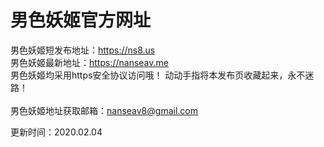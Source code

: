 # 男色妖姬官方网址

男色妖姬短发布地址：https://ns8.us<br />
男色妖姬最新地址：https://nanseav.me<br />
男色妖姬均采用https安全协议访问哦！
动动手指将本发布页收藏起来，永不迷路！<br />  
男色妖姬地址获取邮箱：nanseav8@gmail.com

更新时间：2020.02.04
